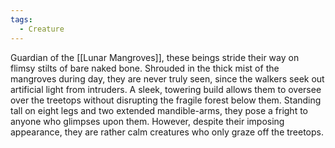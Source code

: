 ```yaml
---
tags:
  - Creature
---
```

Guardian of the [[Lunar Mangroves]], these beings stride their way on flimsy stilts of bare naked bone.
Shrouded in the thick mist of the mangroves during day, they are never truly seen, since the walkers seek out artificial light from intruders.
A sleek, towering build allows them to oversee over the treetops without disrupting the fragile forest below them.
Standing tall on eight legs and two extended mandible-arms, they pose a fright to anyone who glimpses upon them. However, despite their imposing appearance, they are rather calm creatures who only graze off the treetops. 